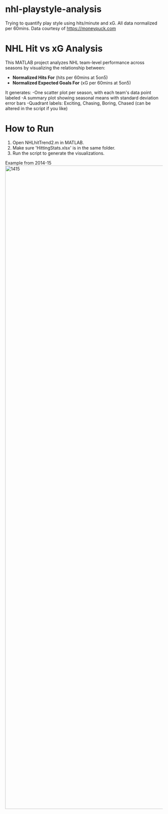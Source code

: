 # nhl-playstyle-analysis
Trying to quantify play style using hits/minute and xG. All data normalized per 60mins. Data courtesy of https://moneypuck.com 
# NHL Hit vs xG Analysis

This MATLAB project analyzes NHL team-level performance across seasons by visualizing the relationship between:

- **Normalized Hits For** (hits per 60mins at 5on5)
- **Normalized Expected Goals For** (xG per 60mins at 5on5)

It generates:
-One scatter plot per season, with each team's data point labeled
-A summary plot showing seasonal means with standard deviation error bars
-Quadrant labels: Exciting, Chasing, Boring, Chased (can be altered in the script if you like)

# How to Run
1. Open NHLhitTrend2.m in MATLAB.
2. Make sure 'HittingStats.xlsx' is in the same folder.
3. Run the script to generate the visualizations.

Example from 2014-15
<img width="3456" height="2058" alt="1415" src="https://github.com/user-attachments/assets/f0ca756d-a9cc-4a88-afa7-a7bd60158de6" />
